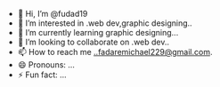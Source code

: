 - 👋 Hi, I’m @fudad19
- 👀 I’m interested in .web dev,graphic designing..
- 🌱 I’m currently learning graphic designing...
- 💞️ I’m looking to collaborate on .web dev..
- 📫 How to reach me ..fadaremichael229@gmail.com.
- 😄 Pronouns: ...
- ⚡ Fun fact: ...

<!---
fudad19/fudad19 is a ✨ special ✨ repository because its `README.md` (this file) appears on your GitHub profile.
You can click the Preview link to take a look at your changes.
--->
